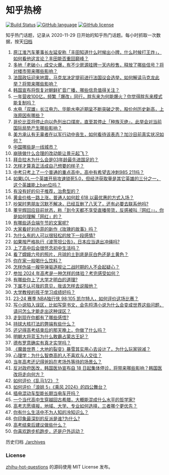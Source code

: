 # 知乎热榜
[![Build Status](https://github.com/ToWeLong/zhihu-hot-questions/workflows/CI/badge.svg)](https://github.com/ToWeLong/zhihu-hot-questions/actions)
[![GitHub language](https://img.shields.io/badge/language-golang-orange.svg)](https://golang.org/)
[![GitHub license](https://img.shields.io/github/license/ToWeLong/zhihu-hot-questions)](https://github.com/ToWeLong/zhihu-hot-questions/blob/main/LICENSE)

知乎热门话题，记录从 2020-11-29 日开始的知乎热门话题。每小时抓取一次数据，按天[归档](./archives)

<!-- BEGIN -->

1. [原江淮汽车董事长左延安称「丰田知道什么时候出小牌，什么时候打王炸」，如何看他这言论？丰田能否重回巅峰？](https://www.zhihu.com/question/658490683)
1. [多地「老破小」成交火爆，有不少房源挂牌一天内秒售，释放了哪些信号？将对楼市带来哪些影响？](https://www.zhihu.com/question/658503076)
1. [法国政坛迎来地震，马克龙决定提前进行法国议会选举，如何解读马克龙此举？将带来哪些影响？](https://www.zhihu.com/question/658537407)
1. [韩国宣布将恢复对朝鲜扩音广播，哪些信息值得关注？](https://www.zhihu.com/question/658475073)
1. [一年营收100亿，频繁「爆改」同行，胖东来为何能爆火？你觉得胖东来模式能复制吗？](https://www.zhihu.com/question/658537373)
1. [水电「双雄」长江电力、华能水电近期呈不断突破之势，股价创历史新高，上涨原因有哪些？](https://www.zhihu.com/question/658475048)
1. [哥伦比亚将停止向以色列出口煤炭，直至其停止「种族灭绝」，此举会对当前国际局势产生哪些影响？](https://www.zhihu.com/question/658471763)
1. [美方承认有无辜者在以军行动中丧生，如何看待该表态？加沙目前真实状况如何？](https://www.zhihu.com/question/658536334)
1. [中国哪些是一线城市？](https://www.zhihu.com/question/364374162)
1. [崩铁做什么合理的改动能让景元起飞？](https://www.zhihu.com/question/654119451)
1. [拜合拉木为什么会是03年龄最先进国足的？](https://www.zhihu.com/question/658417568)
1. [怎样才算真正活成自己想要的样子？](https://www.zhihu.com/question/657817337)
1. [中考只考上了一个普通的重点高中，高中有希望去冲刺985 211吗？](https://www.zhihu.com/question/656233375)
1. [如果LOL一个英雄开局攻速锁死5.0，但经济获取量是其它英雄的三分之一，这个英雄能上ban位吗？](https://www.zhihu.com/question/658394235)
1. [有没有好的句子推荐，治愈型的？](https://www.zhihu.com/question/652536289)
1. [黄金价格一路上涨，普通人如何趁 618 以最优惠的方式入场？](https://www.zhihu.com/question/657992699)
1. [吵架时男朋友沉默不解决，已经互删了八天了，还有必要去联系他吗?](https://www.zhihu.com/question/658253901)
1. [董宇辉回应目前状态，称「到今天都不享受直播带货，反感被叫『网红』」，你是如何理解「网红」的？](https://www.zhihu.com/question/658531782)
1. [有哪些适合端午节的文案呢?](https://www.zhihu.com/question/532369340)
1. [大家看好刘亦菲的新作《玫瑰的故事》吗？](https://www.zhihu.com/question/658245398)
1. [为什么有的人可以很轻松的放下一段感情?](https://www.zhihu.com/question/658438628)
1. [如果按严格执行《波茨坦公告》，日本应当退出冲绳吗?](https://www.zhihu.com/question/658429332)
1. [上了高中后会很怀念初中生活吗？](https://www.zhihu.com/question/640808871)
1. [看了嫦娥六号的照片，月球的土到底是灰白色还是土黄色？](https://www.zhihu.com/question/658295276)
1. [你在家一般喝什么饮料？](https://www.zhihu.com/question/653883431)
1. [怎样伪装一艘导弹驱逐舰让二战时期的人不会起疑心？](https://www.zhihu.com/question/630919279)
1. [参加 2024 年高考是一种怎样的体验？考完感受如何？](https://www.zhihu.com/question/547317679)
1. [有哪些你上了大学才明白的道理?](https://www.zhihu.com/question/325482916)
1. [下属不认可我的意见，我该怎样去说服他？](https://www.zhihu.com/question/654997546)
1. [大学教授的孩子学习成绩好吗？](https://www.zhihu.com/question/656087560)
1. [23-24 赛季 NBA独行侠 98:105 凯尔特人，如何评价这场比赛？](https://www.zhihu.com/question/658530973)
1. [写小说陷入误区，比如写穿书文，会先捋清小说为什么会变成世界这些问题，请问怎么才能走出这种误区？](https://www.zhihu.com/question/658359521)
1. [走到现在你都有了哪些感悟?](https://www.zhihu.com/question/585880684)
1. [持球大核打法的弊端有些什么？](https://www.zhihu.com/question/575134360)
1. [还记得高考结束后的那天晚上，你做了什么吗？](https://www.zhihu.com/question/658013745)
1. [明朝大将蓝玉为什么敢霸占蒙古王妃？](https://www.zhihu.com/question/655610913)
1. [德布罗意确实有真才实学吗？](https://www.zhihu.com/question/27564213)
1. [《魔兽世界：大地的裂变》暴雪其实用心去设计了，为什么玩家锐减？](https://www.zhihu.com/question/590087582)
1. [心理学：为什么智商高的人不喜欢与人交往？](https://www.zhihu.com/question/657181384)
1. [当年高考还记得爸妈在考场外等待的场景么？](https://www.zhihu.com/question/658381322)
1. [反对政府医改，韩国医协宣布自 18 日起集体停诊，将带来哪些影响？韩国医改将走向何方？](https://www.zhihu.com/question/658473496)
1. [如何评价《乱马1/2》？](https://www.zhihu.com/question/640876321)
1. [如何评价「浪姐 5」《乘风 2024》的四公舞台？](https://www.zhihu.com/question/658310127)
1. [插电混动车型能长期当电车开吗？](https://www.zhihu.com/question/658015042)
1. [一个当代高中生穿越回古希腊，大概能混成什么水平的哲学家?](https://www.zhihu.com/question/658418162)
1. [高考志愿填报，地域、大学、专业如何选择，三者哪个更优先？](https://www.zhihu.com/question/656737919)
1. [你有什么生活中不为人知的冷知识么？](https://www.zhihu.com/question/29521254)
1. [你印象最深刻的反派是谁?为什么?](https://www.zhihu.com/question/656020696)
1. [高考结束后建议做些什么？](https://www.zhihu.com/question/658436834)
1. [你喜欢跑步机跑步，还是户外运动？](https://www.zhihu.com/question/658039470)

<!-- END -->

历史归档 [./archives](./archives)


### License
[zhihu-hot-questions](https://github.com/towelong/zhihu-hot-questions) 的源码使用 MIT License 发布。